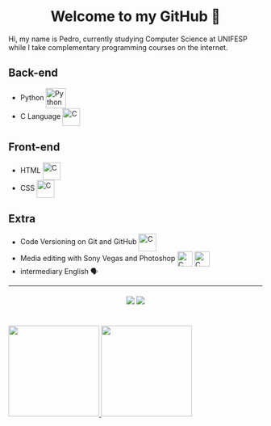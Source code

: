 <h1 align="center"> Welcome to my GitHub 👋 </h1>

Hi, my name is Pedro, currently studying Computer Science at UNIFESP while I take complementary programming courses on the internet.

<h2>Back-end</h2>

* Python <img align="center" alt="Python" height="40" width="40" src="https://cdn.jsdelivr.net/gh/devicons/devicon/icons/python/python-original.svg">
* C Language <img align="center" alt="C" height="35" width="35" src="https://cdn.jsdelivr.net/gh/devicons/devicon/icons/c/c-original.svg">
  
<h2>Front-end</h2>

* HTML <img align="center" alt="C" height="35" width="35" src="https://cdn.jsdelivr.net/gh/devicons/devicon/icons/html5/html5-original.svg">
* CSS <img align="center" alt="C" height="35" width="35" src="https://cdn.jsdelivr.net/gh/devicons/devicon/icons/css3/css3-original.svg">
 
<h2>Extra</h2>

* Code Versioning on Git and GitHub <img align="center" alt="C" height="35" width="35" src="https://cdn.jsdelivr.net/gh/devicons/devicon/icons/git/git-original.svg"> 
* Media editing with Sony Vegas and Photoshop <img align="center" alt="C" height="30" width="30" src="https://upload.wikimedia.org/wikipedia/commons/3/39/Vegas_Pro_15.0.png"> <img align="center" alt="C" height="30" width="30" src="https://cdn.jsdelivr.net/gh/devicons/devicon/icons/photoshop/photoshop-plain.svg"> 
* intermediary English 🗣

---
<h4 align="center">
  <a href="https://www.linkedin.com/in/pedro-henrique-cometti-lelis-b84bb3214/" target="_blank"><img src="https://img.shields.io/badge/-LinkedIn-%230077B5?style=for-the-badge&logo=linkedin&logoColor=white" target="_blank"></a> 
  <a href="https://www.instagram.com/pedrohcometti/" target="_blank"><img src="https://img.shields.io/badge/-Instagram-%23E4405F?style=for-the-badge&logo=instagram&logoColor=white" target="_blank"></a>
  
#
 

  <a href="https://github.com/pedrohclelis">
  <img height="180em" src="https://github-readme-stats.vercel.app/api?username=pedrohclelis&show_icons=true&theme=vue-dark&include_all_commits=true&count_private=true"/>
  <img height="180em" src="https://github-readme-stats.vercel.app/api/top-langs/?username=pedrohclelis&layout=compact&langs_count=7&theme=vue-dark"/>

